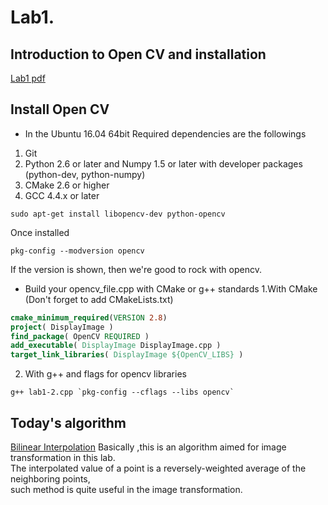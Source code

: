 # Lab1.
## Introduction to Open CV and installation
[Lab1 pdf](Lab1.pdf)

## Install Open CV
* In the Ubuntu 16.04 64bit
Required dependencies are the followings <br />
1. Git
2. Python 2.6 or later and Numpy 1.5 or later with developer packages (python-dev, python-numpy)
3. CMake 2.6 or higher
4. GCC 4.4.x or later

```
sudo apt-get install libopencv-dev python-opencv
```

Once installed
```
pkg-config --modversion opencv
```
If the version is shown, then we're good to rock with opencv.
* Build your opencv_file.cpp with CMake or g++ standards
1.With CMake (Don't forget to add CMakeLists.txt)

```Cmake
cmake_minimum_required(VERSION 2.8)
project( DisplayImage )
find_package( OpenCV REQUIRED )
add_executable( DisplayImage DisplayImage.cpp )
target_link_libraries( DisplayImage ${OpenCV_LIBS} )
```

2. With g++ and flags for opencv libraries
```
g++ lab1-2.cpp `pkg-config --cflags --libs opencv`
```
## Today's algorithm
[Bilinear Interpolation](https://en.wikipedia.org/wiki/Bilinear_interpolation)
Basically ,this is an algorithm aimed for image transformation in this lab. <br />
The interpolated value of a point is a reversely-weighted average of the neighboring points, <br />
such method is quite useful in the image transformation.
